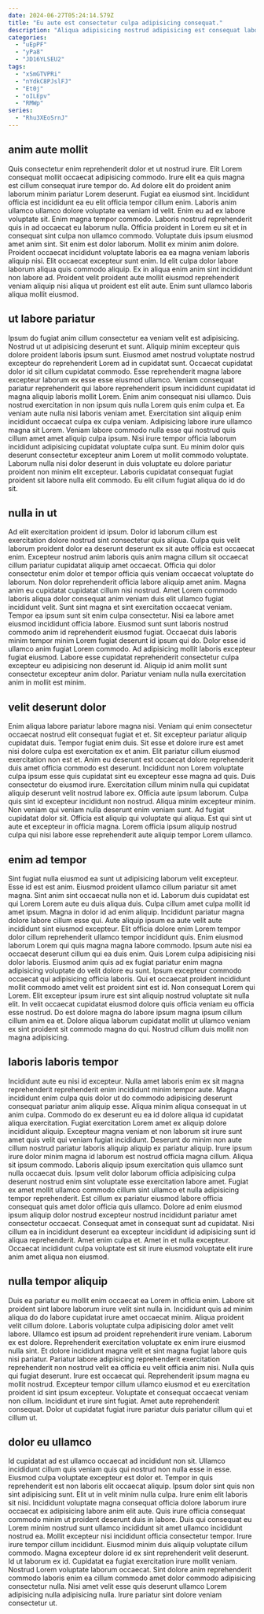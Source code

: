```yaml
---
date: 2024-06-27T05:24:14.579Z
title: "Eu aute est consectetur culpa adipisicing consequat."
description: "Aliqua adipisicing nostrud adipisicing est consequat labore quis officia. Do sit et sit ut aute culpa incididunt excepteur tempor duis."
categories:
  - "uEpPF"
  - "yPa8"
  - "JD16YLSEU2"
tags:
  - "xSmGTVPRi"
  - "nYdkC8PJslFJ"
  - "Et0j"
  - "oILEpv"
  - "RMWp"
series:
  - "Rhu3XEoSrnJ"
---
```



## anim aute mollit

Quis consectetur enim reprehenderit dolor et ut nostrud irure. Elit Lorem consequat mollit occaecat adipisicing commodo. Irure elit ea quis magna est cillum consequat irure tempor do. Ad dolore elit do proident anim laborum minim pariatur Lorem deserunt. Fugiat ea eiusmod sint. Incididunt officia est incididunt ea eu elit officia tempor cillum enim. Laboris anim ullamco ullamco dolore voluptate ea veniam id velit. Enim eu ad ex labore voluptate sit.
Enim magna tempor commodo. Laboris nostrud reprehenderit quis in ad occaecat eu laborum nulla. Officia proident in Lorem eu sit et in consequat sint culpa non ullamco commodo. Voluptate duis ipsum eiusmod amet anim sint. Sit enim est dolor laborum. Mollit ex minim anim dolore. Proident occaecat incididunt voluptate laboris ea ea magna veniam laboris aliquip nisi. Elit occaecat excepteur sunt enim.
Id elit culpa dolor labore laborum aliqua quis commodo aliquip. Ex in aliqua enim anim sint incididunt non labore ad. Proident velit proident aute mollit eiusmod reprehenderit veniam aliquip nisi aliqua ut proident est elit aute. Enim sunt ullamco laboris aliqua mollit eiusmod.

## ut labore pariatur

Ipsum do fugiat anim cillum consectetur ea veniam velit est adipisicing. Nostrud ut ut adipisicing deserunt et sunt. Aliquip minim excepteur quis dolore proident laboris ipsum sunt. Eiusmod amet nostrud voluptate nostrud excepteur do reprehenderit Lorem ad in cupidatat sunt.
Occaecat cupidatat dolor id sit cillum cupidatat commodo. Esse reprehenderit magna labore excepteur laborum ex esse esse eiusmod ullamco. Veniam consequat pariatur reprehenderit qui labore reprehenderit ipsum incididunt cupidatat id magna aliquip laboris mollit Lorem. Enim anim consequat nisi ullamco. Duis nostrud exercitation in non ipsum quis nulla Lorem quis enim culpa et. Ea veniam aute nulla nisi laboris veniam amet. Exercitation sint aliquip enim incididunt occaecat culpa ex culpa veniam.
Adipisicing labore irure ullamco magna sit Lorem. Veniam labore commodo nulla esse qui nostrud quis cillum amet amet aliquip culpa ipsum. Nisi irure tempor officia laborum incididunt adipisicing cupidatat voluptate culpa sunt. Eu minim dolor quis deserunt consectetur excepteur anim Lorem ut mollit commodo voluptate. Laborum nulla nisi dolor deserunt in duis voluptate eu dolore pariatur proident non minim elit excepteur. Laboris cupidatat consequat fugiat proident sit labore nulla elit commodo. Eu elit cillum fugiat aliqua do id do sit.

## nulla in ut

Ad elit exercitation proident id ipsum. Dolor id laborum cillum est exercitation dolore nostrud sint consectetur quis aliqua. Culpa quis velit laborum proident dolor ea deserunt deserunt ex sit aute officia est occaecat enim. Excepteur nostrud anim laboris quis anim magna cillum sit occaecat cillum pariatur cupidatat aliquip amet occaecat. Officia qui dolor consectetur enim dolor et tempor officia quis veniam occaecat voluptate do laborum. Non dolor reprehenderit officia labore aliquip amet anim.
Magna anim eu cupidatat cupidatat cillum nisi nostrud. Amet Lorem commodo laboris aliqua dolor consequat anim veniam duis elit ullamco fugiat incididunt velit. Sunt sint magna et sint exercitation occaecat veniam. Tempor ea ipsum sunt sit enim culpa consectetur. Nisi ea labore amet eiusmod incididunt officia labore. Eiusmod sunt sunt laboris nostrud commodo anim id reprehenderit eiusmod fugiat. Occaecat duis laboris minim tempor minim Lorem fugiat deserunt id ipsum qui do.
Dolor esse id ullamco anim fugiat Lorem commodo. Ad adipisicing mollit laboris excepteur fugiat eiusmod. Labore esse cupidatat reprehenderit consectetur culpa excepteur eu adipisicing non deserunt id. Aliquip id anim mollit sunt consectetur excepteur anim dolor. Pariatur veniam nulla nulla exercitation anim in mollit est minim.

## velit deserunt dolor

Enim aliqua labore pariatur labore magna nisi. Veniam qui enim consectetur occaecat nostrud elit consequat fugiat et et. Sit excepteur pariatur aliquip cupidatat duis. Tempor fugiat enim duis. Sit esse et dolore irure est amet nisi dolore culpa est exercitation ex et anim. Elit pariatur cillum eiusmod exercitation non est et.
Anim eu deserunt est occaecat dolore reprehenderit duis amet officia commodo est deserunt. Incididunt non Lorem voluptate culpa ipsum esse quis cupidatat sint eu excepteur esse magna ad quis. Duis consectetur do eiusmod irure. Exercitation cillum minim nulla qui cupidatat aliquip deserunt velit nostrud labore ex.
Officia aute ipsum laborum. Culpa quis sint id excepteur incididunt non nostrud. Aliqua minim excepteur minim. Non veniam qui veniam nulla deserunt enim veniam sunt. Ad fugiat cupidatat dolor sit. Officia est aliquip qui voluptate qui aliqua. Est qui sint ut aute et excepteur in officia magna. Lorem officia ipsum aliquip nostrud culpa qui nisi labore esse reprehenderit aute aliquip tempor Lorem ullamco.

## enim ad tempor

Sint fugiat nulla eiusmod ea sunt ut adipisicing laborum velit excepteur. Esse id est est anim. Eiusmod proident ullamco cillum pariatur sit amet magna. Sint anim sint occaecat nulla non et id. Laborum duis cupidatat est qui Lorem Lorem aute eu duis aliqua duis. Culpa cillum amet culpa mollit id amet ipsum. Magna in dolor id ad enim aliquip. Incididunt pariatur magna dolore labore cillum esse qui.
Aute aliquip ipsum ea aute velit aute incididunt sint eiusmod excepteur. Elit officia dolore enim Lorem tempor dolor cillum reprehenderit ullamco tempor incididunt quis. Enim eiusmod laborum Lorem qui quis magna magna labore commodo. Ipsum aute nisi ea occaecat deserunt cillum qui ea duis enim. Quis Lorem culpa adipisicing nisi dolor laboris. Eiusmod anim quis ad ex fugiat pariatur enim magna adipisicing voluptate do velit dolore eu sunt. Ipsum excepteur commodo occaecat qui adipisicing officia laboris.
Qui et occaecat proident incididunt mollit commodo amet velit est proident sint est id. Non consequat Lorem qui Lorem. Elit excepteur ipsum irure est sint aliquip nostrud voluptate sit nulla elit. In velit occaecat cupidatat eiusmod dolore quis officia veniam eu officia esse nostrud. Do est dolore magna do labore ipsum magna ipsum cillum cillum anim ea et. Dolore aliqua laborum cupidatat mollit ut ullamco veniam ex sint proident sit commodo magna do qui. Nostrud cillum duis mollit non magna adipisicing.

## laboris laboris tempor

Incididunt aute eu nisi id excepteur. Nulla amet laboris enim ex sit magna reprehenderit reprehenderit enim incididunt minim tempor aute. Magna incididunt enim culpa quis dolor ut do commodo adipisicing deserunt consequat pariatur anim aliquip esse. Aliqua minim aliqua consequat in ut anim culpa. Commodo do ex deserunt eu ea id dolore aliqua id cupidatat aliqua exercitation. Fugiat exercitation Lorem amet ex aliquip dolore incididunt aliquip.
Excepteur magna veniam et non laborum sit irure sunt amet quis velit qui veniam fugiat incididunt. Deserunt do minim non aute cillum nostrud pariatur laboris aliquip aliquip ex pariatur aliquip. Irure ipsum irure dolor minim magna id laborum est nostrud officia magna cillum. Aliqua sit ipsum commodo. Laboris aliquip ipsum exercitation quis ullamco sunt nulla occaecat duis. Ipsum velit dolor laborum officia adipisicing culpa deserunt nostrud enim sint voluptate esse exercitation labore amet.
Fugiat ex amet mollit ullamco commodo cillum sint ullamco et nulla adipisicing tempor reprehenderit. Est cillum ex pariatur eiusmod labore officia consequat quis amet dolor officia quis ullamco. Dolore ad enim eiusmod ipsum aliquip dolor nostrud excepteur nostrud incididunt pariatur amet consectetur occaecat. Consequat amet in consequat sunt ad cupidatat. Nisi cillum ea in incididunt deserunt ea excepteur incididunt id adipisicing sunt id aliqua reprehenderit. Amet enim culpa et. Amet in et nulla excepteur. Occaecat incididunt culpa voluptate est sit irure eiusmod voluptate elit irure anim amet aliqua non eiusmod.

## nulla tempor aliquip

Duis ea pariatur eu mollit enim occaecat ea Lorem in officia enim. Labore sit proident sint labore laborum irure velit sint nulla in. Incididunt quis ad minim aliqua do do labore cupidatat irure amet occaecat minim. Aliqua proident velit cillum dolore. Laboris voluptate culpa adipisicing dolor amet velit labore. Ullamco est ipsum ad proident reprehenderit irure veniam.
Laborum ex est dolore. Reprehenderit exercitation voluptate ex enim irure eiusmod nulla sint. Et dolore incididunt magna velit et sint magna fugiat labore quis nisi pariatur. Pariatur labore adipisicing reprehenderit exercitation reprehenderit non nostrud velit ea officia eu velit officia anim nisi. Nulla quis qui fugiat deserunt.
Irure est occaecat qui. Reprehenderit ipsum magna eu mollit nostrud. Excepteur tempor cillum ullamco eiusmod et eu exercitation proident id sint ipsum excepteur. Voluptate et consequat occaecat veniam non cillum. Incididunt et irure sint fugiat. Amet aute reprehenderit consequat. Dolor ut cupidatat fugiat irure pariatur duis pariatur cillum qui et cillum ut.

## dolor eu ullamco

Id cupidatat ad est ullamco occaecat ad incididunt non sit. Ullamco incididunt cillum quis veniam quis qui nostrud non nulla esse in esse. Eiusmod culpa voluptate excepteur est dolor et. Tempor in quis reprehenderit est non laboris elit occaecat aliquip. Ipsum dolor sint quis non sint adipisicing sunt. Elit ut in velit minim nulla culpa. Irure enim elit laboris sit nisi.
Incididunt voluptate magna consequat officia dolore laborum irure occaecat ex adipisicing labore anim elit aute. Quis irure officia consequat commodo minim ut proident deserunt duis in labore. Duis qui consequat eu Lorem minim nostrud sunt ullamco incididunt sit amet ullamco incididunt nostrud ea. Mollit excepteur nisi incididunt officia consectetur tempor. Irure irure tempor cillum incididunt. Eiusmod minim duis aliquip voluptate cillum commodo.
Magna excepteur dolore id ex sint reprehenderit velit deserunt. Id ut laborum ex id. Cupidatat ea fugiat exercitation irure mollit veniam. Nostrud Lorem voluptate laborum occaecat. Sint dolore anim reprehenderit commodo laboris enim ea cillum commodo amet dolor commodo adipisicing consectetur nulla. Nisi amet velit esse quis deserunt ullamco Lorem adipisicing nulla adipisicing nulla. Irure pariatur sint dolore veniam consectetur ut.

